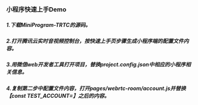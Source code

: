 ### 小程序快速上手Demo

##### 1.下载MiniProgram-TRTC的源码。

##### 2.打开腾讯云实时音视频控制台，按快速上手页步骤生成小程序端的配置文件内容。

##### 3.用微信web开发者工具打开项目，替换project.config.json中相应的小程序相关信息。

##### 4.复制第二步中配置文件内容，打开pages/webrtc-room/account.js并替换【const TEST_ACCOUNT=】之后的内容。
